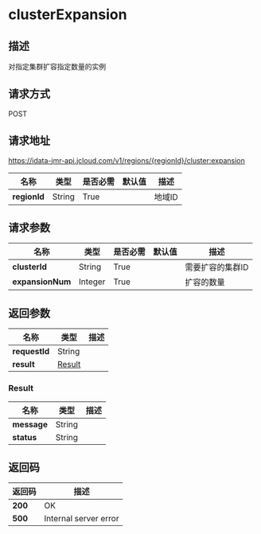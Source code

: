 # clusterExpansion


## 描述
对指定集群扩容指定数量的实例

## 请求方式
POST

## 请求地址
https://idata-jmr-api.jcloud.com/v1/regions/{regionId}/cluster:expansion

|名称|类型|是否必需|默认值|描述|
|---|---|---|---|---|
|**regionId**|String|True||地域ID|

## 请求参数
|名称|类型|是否必需|默认值|描述|
|---|---|---|---|---|
|**clusterId**|String|True||需要扩容的集群ID|
|**expansionNum**|Integer|True||扩容的数量|


## 返回参数
|名称|类型|描述|
|---|---|---|
|**requestId**|String||
|**result**|[Result](##Result)||


### <a name="Result">Result</a>
|名称|类型|描述|
|---|---|---|
|**message**|String||
|**status**|String||

## 返回码
|返回码|描述|
|---|---|
|**200**|OK|
|**500**|Internal server error|
